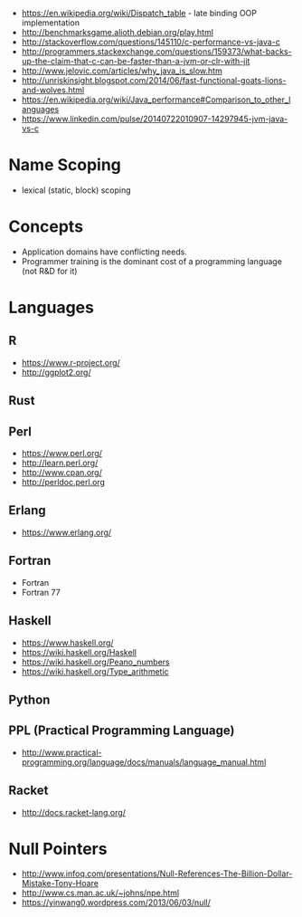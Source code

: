 - https://en.wikipedia.org/wiki/Dispatch_table - late binding OOP implementation
- http://benchmarksgame.alioth.debian.org/play.html
- http://stackoverflow.com/questions/145110/c-performance-vs-java-c
- http://programmers.stackexchange.com/questions/159373/what-backs-up-the-claim-that-c-can-be-faster-than-a-jvm-or-clr-with-jit
- http://www.jelovic.com/articles/why_java_is_slow.htm
- http://unriskinsight.blogspot.com/2014/06/fast-functional-goats-lions-and-wolves.html
- https://en.wikipedia.org/wiki/Java_performance#Comparison_to_other_languages
- https://www.linkedin.com/pulse/20140722010907-14297945-jvm-java-vs-c

# Name Scoping
- lexical (static, block) scoping

# Concepts
- Application domains have conflicting needs.
- Programmer training is the dominant cost of a programming language (not R&D for it)

# Languages
## R
- https://www.r-project.org/
- http://ggplot2.org/

## Rust

## Perl
- https://www.perl.org/
- http://learn.perl.org/
- http://www.cpan.org/
- http://perldoc.perl.org

## Erlang
- https://www.erlang.org/

## Fortran
- Fortran
- Fortran 77

## Haskell
- https://www.haskell.org/
- https://wiki.haskell.org/Haskell
- https://wiki.haskell.org/Peano_numbers
- https://wiki.haskell.org/Type_arithmetic

## Python

## PPL (Practical Programming Language)
- http://www.practical-programming.org/language/docs/manuals/language_manual.html

## Racket
- http://docs.racket-lang.org/

# Null Pointers
- http://www.infoq.com/presentations/Null-References-The-Billion-Dollar-Mistake-Tony-Hoare
- http://www.cs.man.ac.uk/~johns/npe.html
- https://yinwang0.wordpress.com/2013/06/03/null/
